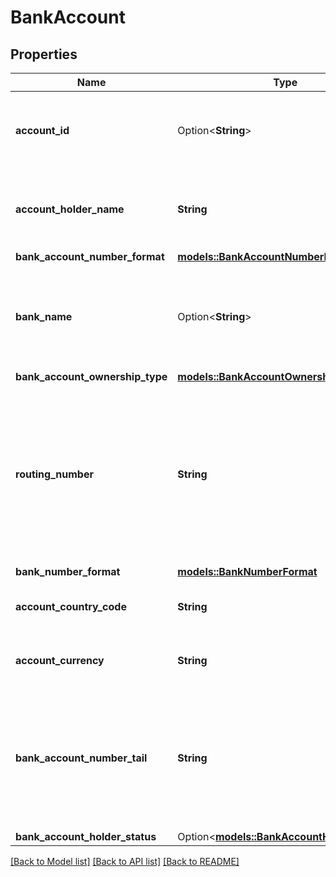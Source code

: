 # BankAccount

## Properties

Name | Type | Description | Notes
------------ | ------------- | ------------- | -------------
**account_id** | Option<**String**> | The unique identifier provided by Amazon to identify the account  | [optional]
**account_holder_name** | **String** | BankAccount holder's name (expected to be Amazon customer)  | 
**bank_account_number_format** | [**models::BankAccountNumberFormat**](BankAccountNumberFormat.md) |  | 
**bank_name** | Option<**String**> | The name of the bank, for all Amazon Seller Wallet account the value will be Amazon Seller Wallet  | [optional]
**bank_account_ownership_type** | [**models::BankAccountOwnershipType**](BankAccountOwnershipType.md) |  | 
**routing_number** | **String** | Routing number for automated clearing house transfers, for all Amazon Seller Wallet account the value will be denoted by nine cosecutive 0's,   | 
**bank_number_format** | [**models::BankNumberFormat**](BankNumberFormat.md) |  | 
**account_country_code** | **String** | The two digit country code, in ISO 3166 format.  | 
**account_currency** | **String** | BankAccount currency code in ISO 4217 format  | 
**bank_account_number_tail** | **String** | Last 3 digit of the bank account number, for all Amazon Seller Wallet account the value will be three consecutive 0's  | 
**bank_account_holder_status** | Option<[**models::BankAccountHolderStatus**](BankAccountHolderStatus.md)> |  | [optional]

[[Back to Model list]](../README.md#documentation-for-models) [[Back to API list]](../README.md#documentation-for-api-endpoints) [[Back to README]](../README.md)


